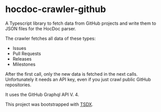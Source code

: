 # hocdoc-crawler-github

A Typescript library to fetch data from GitHub projects and write them to JSON files for the HocDoc parser.

The crawler fetches all data of these types:

- Issues
- Pull Requests
- Releases
- Milestones

After the first call, only the new data is fetched in the next calls.
Unfortunately it needs an API key, even if you just crawl public GitHub repositories.

It uses the GitHub Graphql API V. 4.

This project was bootstrapped with [TSDX](https://github.com/jaredpalmer/tsdx).

